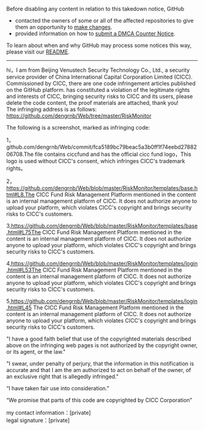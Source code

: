 Before disabling any content in relation to this takedown notice, GitHub
- contacted the owners of some or all of the affected repositories to give them an opportunity to [make changes](https://docs.github.com/en/github/site-policy/dmca-takedown-policy#a-how-does-this-actually-work).
- provided information on how to [submit a DMCA Counter Notice](https://docs.github.com/en/articles/guide-to-submitting-a-dmca-counter-notice).

To learn about when and why GitHub may process some notices this way, please visit our [README](https://github.com/github/dmca/blob/master/README.md#anatomy-of-a-takedown-notice).

---

hi，I am from Beijing Venustech Security Technology Co., Ltd., a security service provider of China International Capital Corporation Limited (CICC). Commissioned by CICC, there are one code infringement articles published on the GitHub platform. has constituted a violation of the legitimate rights and interests of CICC, bringing security risks to CICC and its users, please delete the code content, the proof materials are attached, thank you!  
The infringing address is as follows:  
https://github.com/dengrnb/Web/tree/master/RiskMonitor

The following is a screenshot, marked as infringing code:

1，github.com/dengrnb/Web/commit/fca5189bc79beac5a3b0ff1f74eebd2788206708.The file contains ciccfund and has the official cicc fund logo，This logo is used without CICC's consent, which infringes CICC's trademark rights。


2，https://github.com/dengrnb/Web/blob/master/RiskMonitor/templates/base.html#L8.The CICC Fund Risk Management Platform mentioned in the content is an internal management platform of CICC. It does not authorize anyone to upload your platform, which violates CICC's copyright and brings security risks to CICC's customers.


3,https://github.com/dengrnb/Web/blob/master/RiskMonitor/templates/base.html#L75The CICC Fund Risk Management Platform mentioned in the content is an internal management platform of CICC. It does not authorize anyone to upload your platform, which violates CICC's copyright and brings security risks to CICC's customers.


4,https://github.com/dengrnb/Web/blob/master/RiskMonitor/templates/login.html#L53The CICC Fund Risk Management Platform mentioned in the content is an internal management platform of CICC. It does not authorize anyone to upload your platform, which violates CICC's copyright and brings security risks to CICC's customers.


5,https://github.com/dengrnb/Web/blob/master/RiskMonitor/templates/login.html#L45 The CICC Fund Risk Management Platform mentioned in the content is an internal management platform of CICC. It does not authorize anyone to upload your platform, which violates CICC's copyright and brings security risks to CICC's customers.



"I have a good faith belief that use of the copyrighted materials described above on the infringing web pages is not authorized by the copyright owner, or its agent, or the law."

"I swear, under penalty of perjury, that the information in this notification is accurate and that I am the am authorized to act on behalf of the owner, of an exclusive right that is allegedly infringed."

“I have taken fair use into consideration.”

“We promise that parts of this code are copyrighted by CICC Corporation”

my contact information：[private]  
legal signature：[private]  
